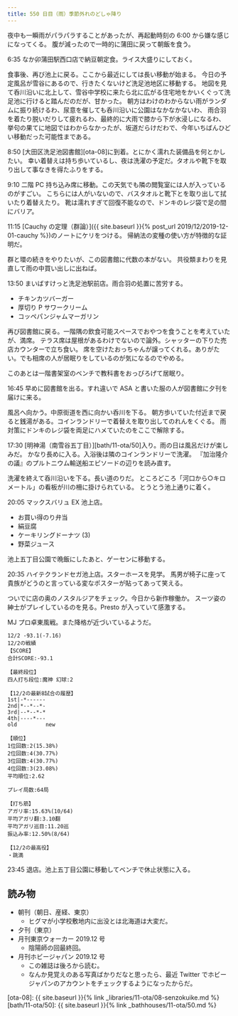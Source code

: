 ```yaml
---
title: 550 日目（雨）季節外れのどしゃ降り
---
```


夜中も一瞬雨がパラパラすることがあったが、再起動時刻の 6:00 から嫌な感じになってくる。
腹が減ったので一時的に蒲田に戻って朝飯を食う。

6:35 なか卯蒲田駅西口店で納豆朝定食。ライス大盛りにしておく。

食事後、再び池上に戻る。ここから最近にしては長い移動が始まる。
今日の予定風呂が雪谷にあるので、行きたくないけど洗足池地区に移動する。
地図を見て呑川沿いに北上して、雪谷中学校に来たら北に広がる住宅地をかいくぐって洗足池に行けると踏んだのだが、甘かった。
朝方はわけのわからない雨がランダムに振り続けるわ、尿意を催しても呑川沿いに公園はなかなかないわ、
雨合羽を着たり脱いだりして疲れるわ、最終的に大雨で膝から下が水浸しになるわ、
挙句の果てに地図ではわからなかったが、坂道だらけだわで、今年いちばんひどい移動だった可能性まである。

8:50 [大田区洗足池図書館][ota-08]に到着。とにかく濡れた装備品を何とかしたい。
幸い着替えは持ち歩いているし、夜は洗濯の予定だ。タオルや靴下を取り出して事なきを得たふりをする。

9:10 二階 PC 持ち込み席に移動。この天気でも隣の閲覧室には人が入っているのがすごい。
こちらには人がいないので、バスタオルと靴下とを取り出して拭いたり着替えたり。
靴は濡れすぎて回復不能なので、ドンキのレジ袋で足の間にバリア。

11:15 [Cauchy の定理（群論）]({{ site.baseurl }}{% post_url 2019/12/2019-12-01-cauchy %})のノートにケリをつける。
帰納法の変種の使い方が特徴的な証明だ。

群と環の続きをやりたいが、この図書館に代数の本がない。
共役類まわりを見直して雨の中買い出しに出ねば。

13:50 まいばすけっと洗足池駅前店。雨合羽の処置に苦労する。

* チキンカツバーガー
* 厚切り P サワークリーム
* コッペパンジャムマーガリン

再び図書館に戻る。一階隅の飲食可能スペースでおやつを食うことを考えていたが、満席。
テラス席は屋根があるわけでないので論外。シャッターの下りた売店カウンターで立ち食い。
席を空けたおっちゃんが譲ってくれる。ありがたい。でも相席の人が居眠りをしているのが気になるのでやめる。

このあとは一階書架室のベンチで教科書をおっぴろげて居眠り。

16:45 早めに図書館を出る。すれ違いで ASA と書いた服の人が図書館に夕刊を届けに来る。

風呂へ向かう。中原街道を西に向かい呑川を下る。
朝方歩いていた付近まで戻ると銭湯がある。コインランドリーで着替えを取り出してのれんをくぐる。
雨対策にドンキのレジ袋を両足にハメていたのをここで解除する。

17:30 [明神湯（南雪谷五丁目）][bath/11-ota/50]入り。雨の日は風呂だけが楽しみだ。
かなり長めに入る。入浴後は隣のコインランドリーで洗濯。
『加治隆介の議』のプルトニウム輸送船エピソードの辺りを読み直す。

洗濯を終えて呑川沿いを下る。長い道のりだ。
ところどころ「河口から○キロメートル」の看板が川の柵に掛けられている。
とうとう池上通りに着く。

20:05 マックスバリュ EX 池上店。

* お買い得のり弁当
* 絹豆腐
* ケーキリングドーナツ (3)
* 野菜ジュース

池上五丁目公園で晩飯にしたあと、ゲーセンに移動する。

20:35 ハイテクランドセガ池上店。スターホースを見学。
馬男が椅子に座って貴族がどうのと言っている変なポスターが貼ってあって笑える。

ついでに店の奥のノスタルジアをチェック。今日から新作稼働か。
スーツ姿の紳士がプレイしているのを見る。Presto が入っていて感激する。

MJ プロ卓東風戦。また降格が近づいているようだ。

```text
12/2 -93.1(-7.16)
12/2の戦績
【SCORE】
合計SCORE:-93.1

【最終段位】
四人打ち段位:魔神 幻球:2

【12/2の最新8試合の履歴】
1st|-*------
2nd|*--*--*-
3rd|--*--*-*
4th|----*---
old         new

【順位】
1位回数:2(15.38%)
2位回数:4(30.77%)
3位回数:4(30.77%)
4位回数:3(23.08%)
平均順位:2.62

プレイ局数:64局

【打ち筋】
アガリ率:15.63%(10/64)
平均アガリ翻:3.10翻
平均アガリ巡目:11.20巡
振込み率:12.50%(8/64)

【12/2の最高役】
・跳満
```

23:45 退店。池上五丁目公園に移動してベンチで休止状態に入る。

## 読み物

* 朝刊（朝日、産経、東京）
  * ヒグマが小学校敷地内に出没とは北海道は大変だ。
* 夕刊（東京）
* 月刊東京ウォーカー 2019.12 号
  * 陰陽師の回最終回。
* 月刊ホビージャパン 2019.12 号
  * この雑誌は後ろから読む。
  * なんか見覚えのある写真ばかりだなと思ったら、最近 Twitter でホビージャパンのアカウントをチェックするようになったからだ。

[ota-08]: {{ site.baseurl }}{% link _libraries/11-ota/08-senzokuike.md %}
[bath/11-ota/50]: {{ site.baseurl }}{% link _bathhouses/11-ota/50.md %}
